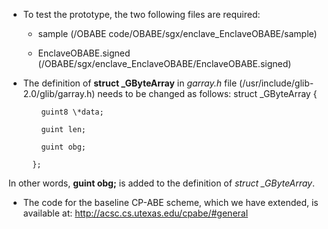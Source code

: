 * To test the prototype, the two following files are required:

  * sample (/OBABE code/OBABE/sgx/enclave_EnclaveOBABE/sample)

  * EnclaveOBABE.signed (/OBABE/sgx/enclave_EnclaveOBABE/EnclaveOBABE.signed)

* The definition of **struct _GByteArray** in *garray.h* file (/usr/include/glib-2.0/glib/garray.h) needs to be changed as follows:
        struct \_GByteArray
         {
        
          guint8 \*data;
          
          guint	len;
          
          guint obg;
          
        };

In other words, **guint obg;** is added to the definition of *struct _GByteArray*. 


* The code for the baseline CP-ABE scheme, which we have extended, is available at:
http://acsc.cs.utexas.edu/cpabe/#general
